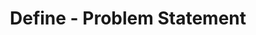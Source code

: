 ---
_db_id: 855
content_type: project
flavours:
- none
prerequisites:
  hard:
  - design-thinking/define
  soft:
  - design-thinking/additional-reading-and-resources
  - design-thinking/terminology
ready: true
submission_type: link
tags:
- design-thinking
- design-thinking-sprint
- close_on_peer_reviews
title: Define - Problem Statement
---